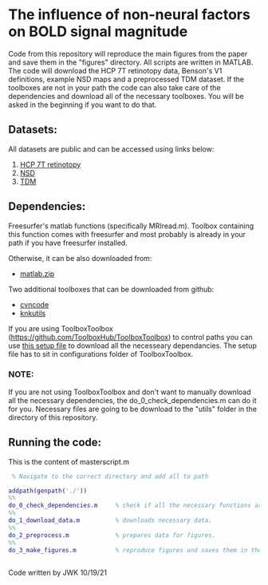 # The influence of non-neural factors on BOLD signal magnitude
Code from this repository will reproduce the main figures from the paper and save them in the "figures" directory. All scripts are written in MATLAB.
The code will download the HCP 7T retinotopy data, Benson's V1 definitions, example NSD maps and a preprocessed TDM dataset. If the toolboxes are not in your path the code can also take care of the dependencies and download all of the necessary toolboxes. You will be asked in the beginning if you want to do that.

## **Datasets:**

All datasets are public and can be accessed using links below:
1. [HCP 7T retinotopy](https://osf.io/esdu5/)
2. [NSD](http://naturalscenesdataset.org)
3. [TDM](https://osf.io/j2wsc/)

## **Dependencies:**

Freesurfer's matlab functions (specifically MRIread.m). Toolbox containing this function comes with freesurfer and most probably is already in your path if you have freesurfer installed.

Otherwise, it can be also downloaded from:

* [matlab.zip](https://downgit.github.io/#/home?url=https://github.com/freesurfer/freesurfer/tree/dev/matlab)

Two additional toolboxes that can be downloaded from github:

* [cvncode](https://github.com/cvnlab/cvncode)
* [knkutils](https://github.com/cvnlab/knkutils)

If you are using ToolboxToolbox (https://github.com/ToolboxHub/ToolboxToolbox) to control paths you can use [this setup file](https://github.com/WinawerLab/ToolboxRegistry/tree/master/configurations/meridianbias.json) to download all the necesseary dependancies. The setup file has to sit in configurations folder of ToolboxToolbox.

### __NOTE__:

If you are not using ToolboxToolbox and don't want to manually download all the necessary dependencies, the do_0_check_dependencies.m can do it for you. Necessary files are going to be download to the "utils" folder in the directory of this repository.

## **Running the code:**

This is the content of masterscript.m

``` Matlab
 % Navigate to the correct directory and add all to path

addpath(genpath('./'))
%%
do_0_check_dependencies.m     % check if all the necessary functions are in the path.
%%
do_1_download_data.m          % downloads necessary data.
%%
do_2_preprocess.m             % prepares data for figures.
%%
do_3_make_figures.m           % reproduce figures and saves them in the newly created "figures" directory.
 
``` 

Code written by JWK 10/19/21

